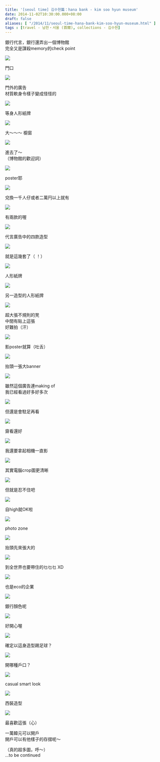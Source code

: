 ```yaml
---
title: '[seoul time] 김수현篇：hana bank - kim soo hyun museum'
date: 2014-11-02T10:30:00.000+08:00
draft: false
aliases: [ "/2014/11/seoul-time-hana-bank-kim-soo-hyun-museum.html" ]
tags : [travel - 남한・서울 (首爾), collections - 김수현]
---
```


銀行代言，銀行還弄出一個博物館  
完全又是謀殺memory的check point  

[![](https://4.bp.blogspot.com/-qbP4F3av69U/XE2X9ma467I/AAAAAAAAHiY/cWG4NbyoELEW-40O16nHi1BcMqDf97MHwCLcBGAs/s640/15494312190_ecafcc507c_z.jpg)](https://4.bp.blogspot.com/-qbP4F3av69U/XE2X9ma467I/AAAAAAAAHiY/cWG4NbyoELEW-40O16nHi1BcMqDf97MHwCLcBGAs/s1600/15494312190_ecafcc507c_z.jpg)

門口  

[![](https://3.bp.blogspot.com/-JYo66HFeJU0/XE2YDFhdYdI/AAAAAAAAHic/Aj83w58_AWwnp9KvmkOycrivOFR20Cb2gCLcBGAs/s640/15059750973_86b1077745_z.jpg)](https://3.bp.blogspot.com/-JYo66HFeJU0/XE2YDFhdYdI/AAAAAAAAHic/Aj83w58_AWwnp9KvmkOycrivOFR20Cb2gCLcBGAs/s1600/15059750973_86b1077745_z.jpg)

門外的廣告  
材質軟身令樣子變成怪怪的  

[![](https://3.bp.blogspot.com/-VmlARXwdwIo/XE2YINO1nRI/AAAAAAAAHig/xbxRiJrhPZcEkR3cqs92FF4wLcNVDkT3wCLcBGAs/s640/15493722508_00c47dd98f_z.jpg)](https://3.bp.blogspot.com/-VmlARXwdwIo/XE2YINO1nRI/AAAAAAAAHig/xbxRiJrhPZcEkR3cqs92FF4wLcNVDkT3wCLcBGAs/s1600/15493722508_00c47dd98f_z.jpg)

等身人形紙牌  

[![](https://1.bp.blogspot.com/-KZ2TacTOhEM/XE2YOmEFeqI/AAAAAAAAHio/NV63UtqhZvUyseZVeU9Ny-T2Ie94dXQIwCLcBGAs/s640/15059750853_f1f569befc_z.jpg)](https://1.bp.blogspot.com/-KZ2TacTOhEM/XE2YOmEFeqI/AAAAAAAAHio/NV63UtqhZvUyseZVeU9Ny-T2Ie94dXQIwCLcBGAs/s1600/15059750853_f1f569befc_z.jpg)

大～～～ 櫥窗  

[![](https://1.bp.blogspot.com/-_MX88UTAVLM/XE2YiDRqIXI/AAAAAAAAHi0/LcFIMXGa6QAr9dUigRpnrJ6LkT_buZgswCLcBGAs/s640/15059753523_ab374b2d44_z.jpg)](https://1.bp.blogspot.com/-_MX88UTAVLM/XE2YiDRqIXI/AAAAAAAAHi0/LcFIMXGa6QAr9dUigRpnrJ6LkT_buZgswCLcBGAs/s1600/15059753523_ab374b2d44_z.jpg)

進去了～  
（博物館的歡迎詞）  

[![](https://2.bp.blogspot.com/-KtOIDru9tGY/XE2YnBXxk6I/AAAAAAAAHi4/jlhJtrM_-RE32FVkW6O0Z1mggjkj_VDBwCLcBGAs/s640/15677188371_00468dedaa_z.jpg)](https://2.bp.blogspot.com/-KtOIDru9tGY/XE2YnBXxk6I/AAAAAAAAHi4/jlhJtrM_-RE32FVkW6O0Z1mggjkj_VDBwCLcBGAs/s1600/15677188371_00468dedaa_z.jpg)

poster耶  

[![](https://2.bp.blogspot.com/-6nWyTf9Pn-I/XE2Ytit8KsI/AAAAAAAAHi8/gmldPAbLXSouxbBc5AarRk9cNgT5hNqEwCLcBGAs/s640/15494314740_98a2553982_z.jpg)](https://2.bp.blogspot.com/-6nWyTf9Pn-I/XE2Ytit8KsI/AAAAAAAAHi8/gmldPAbLXSouxbBc5AarRk9cNgT5hNqEwCLcBGAs/s1600/15494314740_98a2553982_z.jpg)

兌換一千人仔或者二萬円以上就有  

[![](https://4.bp.blogspot.com/-HUIDSbWNZhw/XE2YzChq-AI/AAAAAAAAHjA/82Ijcbexh7ounBthkwbP-_cbzlaZoibvgCLcBGAs/s640/15493723428_4ac9456909_z.jpg)](https://4.bp.blogspot.com/-HUIDSbWNZhw/XE2YzChq-AI/AAAAAAAAHjA/82Ijcbexh7ounBthkwbP-_cbzlaZoibvgCLcBGAs/s1600/15493723428_4ac9456909_z.jpg)

有兩款的喔  

[![](https://3.bp.blogspot.com/-pOPkezT7foA/XE2Y3ock_AI/AAAAAAAAHjI/7f9KGehfyvkDv1y46qGX341aSDvOuPwJwCLcBGAs/s640/15493722998_7ecc0e51a9_z.jpg)](https://3.bp.blogspot.com/-pOPkezT7foA/XE2Y3ock_AI/AAAAAAAAHjI/7f9KGehfyvkDv1y46qGX341aSDvOuPwJwCLcBGAs/s1600/15493722998_7ecc0e51a9_z.jpg)

代言廣告中的四款造型  

[![](https://1.bp.blogspot.com/-dNkEsjrQtVY/XE2ZG-xTofI/AAAAAAAAHjQ/xQTnB3sOoKQNIvNh6o2kRki3i4Ie90GtgCLcBGAs/s640/15494314840_81dbf4f920_z.jpg)](https://1.bp.blogspot.com/-dNkEsjrQtVY/XE2ZG-xTofI/AAAAAAAAHjQ/xQTnB3sOoKQNIvNh6o2kRki3i4Ie90GtgCLcBGAs/s1600/15494314840_81dbf4f920_z.jpg)

就是這幾套了（ ！）  

[![](https://3.bp.blogspot.com/-pnJ52ZxCQPE/XE2ZcQTOFvI/AAAAAAAAHjc/qEHm3qPMm5sc2KXxBJAuyCeOiVhc7jeZgCLcBGAs/s640/15493910567_8bd1f98b56_z.jpg)](https://3.bp.blogspot.com/-pnJ52ZxCQPE/XE2ZcQTOFvI/AAAAAAAAHjc/qEHm3qPMm5sc2KXxBJAuyCeOiVhc7jeZgCLcBGAs/s1600/15493910567_8bd1f98b56_z.jpg)

人形紙牌  

[![](https://4.bp.blogspot.com/-vpDUlfgedzw/XE2Zh02gOSI/AAAAAAAAHjg/OLIo0QKzI-EnbJQNvX9GfTYkFxaye3lGACLcBGAs/s640/15059170954_c5d34a1fe3_z.jpg)](https://4.bp.blogspot.com/-vpDUlfgedzw/XE2Zh02gOSI/AAAAAAAAHjg/OLIo0QKzI-EnbJQNvX9GfTYkFxaye3lGACLcBGAs/s1600/15059170954_c5d34a1fe3_z.jpg)

另一造型的人形紙牌  

[![](https://3.bp.blogspot.com/-ShxI_RBu_O8/XE2ZpNF10VI/AAAAAAAAHjk/yUj4UGJIadgqsJbzZbhiWtd_r5ZiSGzKwCLcBGAs/s640/15680702202_c14471b578_z.jpg)](https://3.bp.blogspot.com/-ShxI_RBu_O8/XE2ZpNF10VI/AAAAAAAAHjk/yUj4UGJIadgqsJbzZbhiWtd_r5ZiSGzKwCLcBGAs/s1600/15680702202_c14471b578_z.jpg)

超大張不規則的凳  
中間有貼上這張  
好難拍（汗）  

[![](https://2.bp.blogspot.com/-WDRq7Pu97xA/XE2ZutNXa-I/AAAAAAAAHjs/7QcnlGXum1EfxGUEiJPu1pOO7svzsGWTQCLcBGAs/s640/15059170864_85ec0a5da5_z.jpg)](https://2.bp.blogspot.com/-WDRq7Pu97xA/XE2ZutNXa-I/AAAAAAAAHjs/7QcnlGXum1EfxGUEiJPu1pOO7svzsGWTQCLcBGAs/s1600/15059170864_85ec0a5da5_z.jpg)

影poster就算（吐舌）  

[![](https://2.bp.blogspot.com/-L1PgyXljN34/XE2Z21m0A2I/AAAAAAAAHjw/g2a4WZNzZAEtDv2E83HbgP-VRyR79_rhwCLcBGAs/s640/15059751453_4a24e9af54_z.jpg)](https://2.bp.blogspot.com/-L1PgyXljN34/XE2Z21m0A2I/AAAAAAAAHjw/g2a4WZNzZAEtDv2E83HbgP-VRyR79_rhwCLcBGAs/s1600/15059751453_4a24e9af54_z.jpg)

抬頭一張大banner  

[![](https://3.bp.blogspot.com/-PS1x_aPTKVs/XE2Z8UlyKZI/AAAAAAAAHj4/BqSrMHIK5dgJJR8CkFqu9JmiSxSYakwEwCLcBGAs/s640/15493910337_463277b77f_z.jpg)](https://3.bp.blogspot.com/-PS1x_aPTKVs/XE2Z8UlyKZI/AAAAAAAAHj4/BqSrMHIK5dgJJR8CkFqu9JmiSxSYakwEwCLcBGAs/s1600/15493910337_463277b77f_z.jpg)

雖然這個廣告連making of  
我已經看過好多好多次  

[![](https://4.bp.blogspot.com/--ERISUS1Ojw/XE2aDlEuoNI/AAAAAAAAHj8/YzYk5mzFUnwrRD_Otiv5ok51utS5tX7TwCLcBGAs/s640/15493724098_666b20016d_z.jpg)](https://4.bp.blogspot.com/--ERISUS1Ojw/XE2aDlEuoNI/AAAAAAAAHj8/YzYk5mzFUnwrRD_Otiv5ok51utS5tX7TwCLcBGAs/s1600/15493724098_666b20016d_z.jpg)

但還是會駐足再看  

[![](https://4.bp.blogspot.com/-vbIJqyw72KQ/XE2aJwNVSBI/AAAAAAAAHkE/1sS5LUaVaPwlD38hrhNbC2sT16mRfysLQCLcBGAs/s640/15494314120_3e4ce922b9_z.jpg)](https://4.bp.blogspot.com/-vbIJqyw72KQ/XE2aJwNVSBI/AAAAAAAAHkE/1sS5LUaVaPwlD38hrhNbC2sT16mRfysLQCLcBGAs/s1600/15494314120_3e4ce922b9_z.jpg)

齋看還好  

[![](https://3.bp.blogspot.com/-gSmMD3jojfI/XE2aQmccvJI/AAAAAAAAHkI/JF0z889x4gkZEGVKMuU0-fwUJNlePL-_QCLcBGAs/s640/15677186241_ab2d2d2ff6_z.jpg)](https://3.bp.blogspot.com/-gSmMD3jojfI/XE2aQmccvJI/AAAAAAAAHkI/JF0z889x4gkZEGVKMuU0-fwUJNlePL-_QCLcBGAs/s1600/15677186241_ab2d2d2ff6_z.jpg)

我還要拿起相機一直影  

[![](https://3.bp.blogspot.com/-Jaxtpyp4lwQ/XE2aWu5pNiI/AAAAAAAAHkQ/rUkg_wxTsC0AUCV_M9qtY1HhxIZXcRSHQCLcBGAs/s640/15493724388_c7a38b95bf_z.jpg)](https://3.bp.blogspot.com/-Jaxtpyp4lwQ/XE2aWu5pNiI/AAAAAAAAHkQ/rUkg_wxTsC0AUCV_M9qtY1HhxIZXcRSHQCLcBGAs/s1600/15493724388_c7a38b95bf_z.jpg)

其實電腦crop圖更清晰  

[![](https://3.bp.blogspot.com/--nn7aD1RstQ/XE2acBCPneI/AAAAAAAAHkU/bNqxFJMghcAebtAp7RXFAzpxt35D4e7_ACLcBGAs/s640/15493723578_cff19aea31_z.jpg)](https://3.bp.blogspot.com/--nn7aD1RstQ/XE2acBCPneI/AAAAAAAAHkU/bNqxFJMghcAebtAp7RXFAzpxt35D4e7_ACLcBGAs/s1600/15493723578_cff19aea31_z.jpg)

但就是忍不住吧  

[![](https://2.bp.blogspot.com/-pl2jyxfyJk4/XE2ai9YMcwI/AAAAAAAAHkc/j7bCym0tLDYf72EN75qyM4XFHXJULS7LACLcBGAs/s640/15679113855_faf6f794b6_z.jpg)](https://2.bp.blogspot.com/-pl2jyxfyJk4/XE2ai9YMcwI/AAAAAAAAHkc/j7bCym0tLDYf72EN75qyM4XFHXJULS7LACLcBGAs/s1600/15679113855_faf6f794b6_z.jpg)

自high就OK啦  

[![](https://4.bp.blogspot.com/-5m8OT8jtUMY/XE2ap-8ZCSI/AAAAAAAAHkg/dPzQInEMMygtzyIiafKvZP7JdJx_6uejQCLcBGAs/s640/15494314550_74ca9ab294_z.jpg)](https://4.bp.blogspot.com/-5m8OT8jtUMY/XE2ap-8ZCSI/AAAAAAAAHkg/dPzQInEMMygtzyIiafKvZP7JdJx_6uejQCLcBGAs/s1600/15494314550_74ca9ab294_z.jpg)

photo zone  

[![](https://3.bp.blogspot.com/-Ro8evjWCsCs/XE2av1qyUEI/AAAAAAAAHkk/b8J5w6d9ryQ3BJWwp_sad4auU8GdBJAtACLcBGAs/s640/15059170644_78677b8da7_z.jpg)](https://3.bp.blogspot.com/-Ro8evjWCsCs/XE2av1qyUEI/AAAAAAAAHkk/b8J5w6d9ryQ3BJWwp_sad4auU8GdBJAtACLcBGAs/s1600/15059170644_78677b8da7_z.jpg)

抬頭先來張大的  

[![](https://3.bp.blogspot.com/-Q_wUnF2dZeQ/XE2a0Vzyu6I/AAAAAAAAHks/ev1KWwCm-KUbveqI1jE-3QwYbPh0NtTWQCLcBGAs/s640/15059170844_89e8fb6884_z.jpg)](https://3.bp.blogspot.com/-Q_wUnF2dZeQ/XE2a0Vzyu6I/AAAAAAAAHks/ev1KWwCm-KUbveqI1jE-3QwYbPh0NtTWQCLcBGAs/s1600/15059170844_89e8fb6884_z.jpg)

到全世界也要帶住的乜乜乜 XD  

[![](https://3.bp.blogspot.com/-W14-irgWGTw/XE2bHA6b5bI/AAAAAAAAHk8/WQgOy1dq7oUpXRe52WvsCx3WzR1mUXdLwCLcBGAs/s640/15494313480_b4d654ec04_z.jpg)](https://3.bp.blogspot.com/-W14-irgWGTw/XE2bHA6b5bI/AAAAAAAAHk8/WQgOy1dq7oUpXRe52WvsCx3WzR1mUXdLwCLcBGAs/s1600/15494313480_b4d654ec04_z.jpg)

也是eco的企業  

[![](https://4.bp.blogspot.com/-e1Va1qmKAag/XE2biTRCupI/AAAAAAAAHlE/arhFNw5C6DMaCY7teiPoX8j5OnflP7k0wCLcBGAs/s640/15493237269_8774b87216_z.jpg)](https://4.bp.blogspot.com/-e1Va1qmKAag/XE2biTRCupI/AAAAAAAAHlE/arhFNw5C6DMaCY7teiPoX8j5OnflP7k0wCLcBGAs/s1600/15493237269_8774b87216_z.jpg)

銀行顏色呢  

[![](https://3.bp.blogspot.com/-5YZWZy_SqWc/XE2b61MJGBI/AAAAAAAAHlM/hfPFtOIDkUcYM62T3mz2SJHGzFp8GS7zQCLcBGAs/s640/15680702922_b38c49345b_z.jpg)](https://3.bp.blogspot.com/-5YZWZy_SqWc/XE2b61MJGBI/AAAAAAAAHlM/hfPFtOIDkUcYM62T3mz2SJHGzFp8GS7zQCLcBGAs/s1600/15680702922_b38c49345b_z.jpg)

好開心喔  

[![](https://2.bp.blogspot.com/-nX0r6a5qiSY/XE2cVq8fiqI/AAAAAAAAHlU/4YvSykxjxssh_bOMn8ewr6qO6JTdWK9nACLcBGAs/s640/15680703502_1cd02a21bc_z.jpg)](https://2.bp.blogspot.com/-nX0r6a5qiSY/XE2cVq8fiqI/AAAAAAAAHlU/4YvSykxjxssh_bOMn8ewr6qO6JTdWK9nACLcBGAs/s1600/15680703502_1cd02a21bc_z.jpg)

確定以這身造型踢足球？  

[![](https://2.bp.blogspot.com/-v78L06ctZM4/XE2dDCQHfgI/AAAAAAAAHlc/fk3cPj32oAYo7R-_snq7dSeC8RHOqB-0QCLcBGAs/s640/15677188061_14f4e130f6_z.jpg)](https://2.bp.blogspot.com/-v78L06ctZM4/XE2dDCQHfgI/AAAAAAAAHlc/fk3cPj32oAYo7R-_snq7dSeC8RHOqB-0QCLcBGAs/s1600/15677188061_14f4e130f6_z.jpg)

開哪種戶口？  

[![](https://4.bp.blogspot.com/-VcO-B6gtuIA/XE2dXDrK6UI/AAAAAAAAHlk/3pnO2kYiaLgL7mOR-Dm2vc-FywNEYb8HACLcBGAs/s640/15680703262_3020f9da20_z.jpg)](https://4.bp.blogspot.com/-VcO-B6gtuIA/XE2dXDrK6UI/AAAAAAAAHlk/3pnO2kYiaLgL7mOR-Dm2vc-FywNEYb8HACLcBGAs/s1600/15680703262_3020f9da20_z.jpg)

casual smart look  

[![](https://2.bp.blogspot.com/-LXCV1qPXrGE/XE2dcbCVPOI/AAAAAAAAHlo/xkfLa83v1g4mJ2fQvZqffg6U86SVK-gwwCLcBGAs/s640/15680703752_65e02f1cc8_z.jpg)](https://2.bp.blogspot.com/-LXCV1qPXrGE/XE2dcbCVPOI/AAAAAAAAHlo/xkfLa83v1g4mJ2fQvZqffg6U86SVK-gwwCLcBGAs/s1600/15680703752_65e02f1cc8_z.jpg)

西裝造型  

[![](https://1.bp.blogspot.com/-D1_L--MKjF8/XE2diFn4MUI/AAAAAAAAHls/Yyw8bUfLyOoOAz20FLrcFnFs43uQnlV5QCLcBGAs/s640/15059753473_fceea420bf_z.jpg)](https://1.bp.blogspot.com/-D1_L--MKjF8/XE2diFn4MUI/AAAAAAAAHls/Yyw8bUfLyOoOAz20FLrcFnFs43uQnlV5QCLcBGAs/s1600/15059753473_fceea420bf_z.jpg)

最喜歡這張（心）  

一萬韓元可以開戶  
開戶可以有他樣子的存摺呢～  
  
（真的超多圖，呼～）  
...to be continued